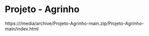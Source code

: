# Projeto - Agrinho

https:///media/archive/Projeto-Agrinho-main.zip/Projeto-Agrinho-main/index.html
